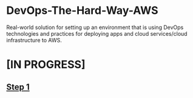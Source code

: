 # DevOps-The-Hard-Way-AWS
Real-world solution for setting up an environment that is using DevOps technologies and practices for deploying apps and cloud services/cloud infrastructure to AWS.


# [IN PROGRESS]

## [Step 1](https://github.com/AdminTurnedDevOps/Python-Sample-Application) 